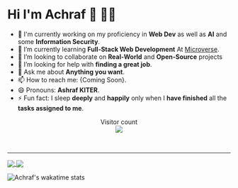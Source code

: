 # Hi I'm Achraf 👋 👨‍💻


- 🔭 I'm currently working on my proficiency in **Web Dev** as well as **AI** and some **Information Security**.
- 🌱 I’m currently learning **Full-Stack Web Development** At [Microverse](https://www.microverse.org/).
- 👯 I’m looking to collaborate on **Real-World** and **Open-Source** projects 
- 🤔 I’m looking for help with **finding a great job**.
- 💬 Ask me about **Anything you want**.
- 📫 How to reach me: {Coming Soon}.
- 😄 Pronouns: **Ashraf KITER**.
- ⚡ Fun fact: I sleep **deeply** and **happily** only when I **have finished** all the **tasks assigned to me**.

<!-- <img src="https://github.com/khitermedachraf/khitermedachraf/blob/main/ressources/banner.png" alt="Hello world">
 -->

<p align="center"> 
  Visitor count<br>
  <img src="https://profile-counter.glitch.me/khitermedachraf/count.svg" />
</p>
<!--
**khitermedachraf/khitermedachraf** is a ✨ _special_ ✨ repository because its `README.md` (this file) appears on your GitHub profile.
-->

<br />

---

<a href="https://github.com/khitermedachraf/khitermedachra">
  <img align="center" src="https://github-readme-stats.vercel.app/api?username=khitermedachraf&count_private=true&show_icons=true&hide_border=false&langs_count=6&hide=python&theme=tokyonight" />
</a>
<a href="https://github.com/khitermedachraf/khitermedachra">
  <img align="center" src="https://github-readme-stats.vercel.app/api/top-langs/?username=khitermedachraf&layout=compact&hide_border=false&theme=tokyonight&hide=python,pawn,assembly,pascal&langs_count=7" />
</a>

![Achraf's wakatime stats](https://github-readme-stats.vercel.app/api/wakatime?username=khitermedachraf)

